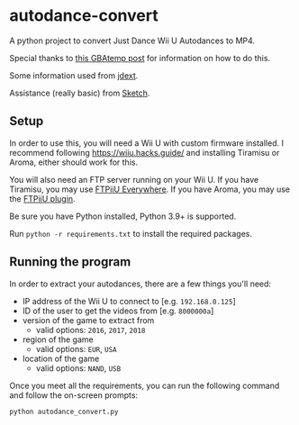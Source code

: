 # autodance-convert

A python project to convert Just Dance Wii U Autodances to MP4.

Special thanks to [this GBAtemp post](https://gbatemp.net/threads/extract-just-dance-autodance-video.493341/) for information on how to do this.

Some information used from [jdext](https://github.com/yurijmikhalevich/jdext).

Assistance (really basic) from [Sketch](https://github.com/noahpistilli).

## Setup

In order to use this, you will need a Wii U with custom firmware installed. I recommend following https://wiiu.hacks.guide/ and installing Tiramisu or Aroma, either should work for this.

You will also need an FTP server running on your Wii U. If you have Tiramisu, you may use [FTPiiU Everywhere](https://wiidatabase.de/wii-u-downloads/wii-u-tools/ftpiiu-everywhere/). If you have Aroma, you may use the [FTPiiU plugin](https://wiidatabase.de/wii-u-downloads/module-und-plugins/ftpiiu-plugin/).

Be sure you have Python installed, Python 3.9+ is supported.

Run `python -r requirements.txt` to install the required packages.

## Running the program

In order to extract your autodances, there are a few things you'll need:

- IP address of the Wii U to connect to [e.g. `192.168.0.125`]
- ID of the user to get the videos from [e.g. `8000000a`]
- version of the game to extract from
    - valid options: `2016`, `2017`, `2018`
- region of the game 
    - valid options: `EUR`, `USA`
- location of the game
    - valid options: `NAND`, `USB`

Once you meet all the requirements, you can run the following command and follow the on-screen prompts:

```
python autodance_convert.py
```
